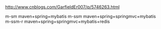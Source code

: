 
http://www.cnblogs.com/GarfieldEr007/p/5746263.html

m-sm maven+spring+mybatis
m-ssm maven+spring+springmvc+mybatis
m-ssm-r maven+spring+springmvc+mybatis+redis